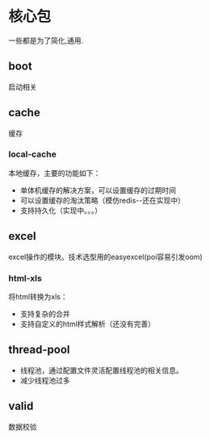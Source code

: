 # 核心包

一些都是为了简化,通用.

## boot

启动相关

## cache

缓存

### local-cache

本地缓存，主要的功能如下：

- 单体机缓存的解决方案，可以设置缓存的过期时间
- 可以设置缓存的淘汰策略（模仿redis--还在实现中）
- 支持持久化（实现中。。。）

## excel

excel操作的模块。技术选型用的easyexcel(poi容易引发oom)

### html-xls

将html转换为xls：

- 支持复杂的合并
- 支持自定义的html样式解析（还没有完善）

## thread-pool

- 线程池，通过配置文件灵活配置线程池的相关信息。
- 减少线程池过多

## valid

数据校验

